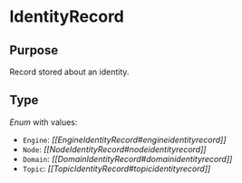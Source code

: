 # IdentityRecord

## Purpose

Record stored about an identity.

## Type

*Enum* with values:

- `Engine`: *[[EngineIdentityRecord#engineidentityrecord]]*
- `Node`: *[[NodeIdentityRecord#nodeidentityrecord]]*
- `Domain`: *[[DomainIdentityRecord#domainidentityrecord]]*
- `Topic`: *[[TopicIdentityRecord#topicidentityrecord]]*
